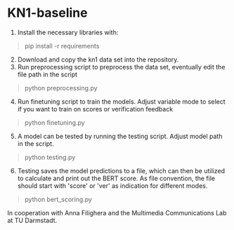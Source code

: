 # KN1-baseline

1. Install the necessary libraries with: 
> pip install -r requirements
2. Download and copy the kn1 data set into the repository.
3. Run preprocessing script to preprocess the data set, eventually edit the file path in the script
> python preprocessing.py
4. Run finetuning script to train the models. Adjust variable mode to select if you want to train on scores or verification feedback
> python finetuning.py
5. A model can be tested by running the testing script. Adjust model path in the script.
> python testing.py
6. Testing saves the model predictions to a file, which can then be utilized to calculate and print out the BERT score. As file convention, the file should start with 'score' or 'ver' as indication for different modes.
> python bert_scoring.py

In cooperation with Anna Filighera and the Multimedia Communications Lab at TU Darmstadt.